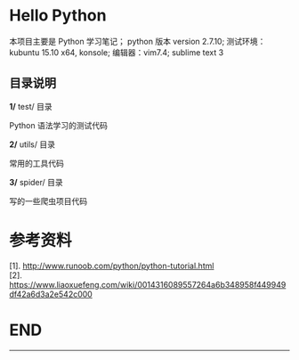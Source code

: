 # Hello Python

本项目主要是 Python 学习笔记；
python 版本 version 2.7.10;
测试环境：kubuntu 15.10 x64, konsole;
编辑器：vim7.4; sublime text 3

## 目录说明

**1/** test/ 目录

Python 语法学习的测试代码

**2/** utils/ 目录

常用的工具代码

**3/** spider/ 目录

写的一些爬虫项目代码

# 参考资料

[1]. http://www.runoob.com/python/python-tutorial.html 
</br>
[2]. https://www.liaoxuefeng.com/wiki/0014316089557264a6b348958f449949df42a6d3a2e542c000

# END

-------------------------------------


